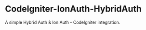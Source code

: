 CodeIgniter-IonAuth-HybridAuth
==============================

A simple Hybrid Auth &amp; Ion Auth - CodeIgniter integration.